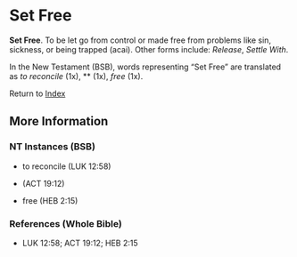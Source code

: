 # Set Free
**Set Free**. 
To be let go from control or made free from problems like sin, sickness, or being trapped (acai). 
Other forms include: 
*Release*, *Settle With*. 




In the New Testament (BSB), words representing “Set Free” are translated as 
*to reconcile* (1x), ** (1x), *free* (1x). 


Return to [Index](00-Index.md)

## More Information

### NT Instances (BSB)

* to reconcile (LUK 12:58)

*  (ACT 19:12)

* free (HEB 2:15)



### References (Whole Bible)

* LUK 12:58; ACT 19:12; HEB 2:15



